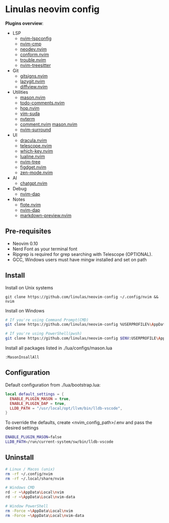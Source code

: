 # Linulas neovim config

**Plugins overview**:
- LSP
    - [nvim-lspconfig](https://github.com/neovim/nvim-lspconfig)
    - [nvim-cmp](https://github.com/hrsh7th/nvim-cmp)
    - [neodev.nvim](https://github.com/folke/neodev.nvim)
    - [conform.nvim](https://github.com/stevearc/conform.nvim)
    - [trouble.nvim](https://github.com/folke/trouble.nvim)
    - [nvim-treesitter](https://github.com/nvim-treesitter/nvim-treesitter) 
- Git
    - [gitsigns.nvim](https://github.com/lewis6991/gitsigns.nvim) 
    - [lazygit.nvim](https://github.com/kdheepak/lazygit.nvim) 
    - [diffview.nvim](https://github.com/sindrets/diffview.nvim) 
- Utilities
    - [mason.nvim](https://github.com/williamboman/mason.nvim) 
    - [todo-comments.nvim](https://github.com/folke/todo-comments.nvim) 
    - [hop.nvim](https://github.com/hadronized/hop.nvim) 
    - [vim-suda](https://github.com/lambdalisue/vim-suda) 
    - [nvterm](https://github.com/zbirenbaum/nvterm) 
    - [comment.nvim](https://github.com/numToStr/Comment.nvim) [mason.nvim](https://github.com/kdheepak/lazygit.nvim) 
    - [nvim-surround](https://github.com/kylechui/nvim-surround)
- UI
    - [dracula.nvim](https://github.com/Mofiqul/dracula.nvim) 
    - [telescope.nvim](https://github.com/nvim-telescope/telescope.nvim) 
    - [which-key.nvim](https://github.com/folke/which-key.nvim) 
    - [lualine.nvim](https://github.com/nvim-lualine/lualine.nvim) 
    - [nvim-tree](https://github.com/nvim-tree/nvim-tree.lua) 
    - [figdget.nvim](https://github.com/j-hui/fidget.nvim) 
    - [zen-mode.nvim](https://github.com/folke/zen-mode.nvim) 
- AI
    - [chatgpt.nvim](https://github.com/jackMort/ChatGPT.nvim) 
- Debug
    - [nvim-dap](https://github.com/mfussenegger/nvim-dap) 
- Notes
    - [flote.nvim](https://github.com/JellyApple102/flote.nvim) 
    - [nvim-dap](https://github.com/mfussenegger/nvim-dap) 
    - [markdown-preview.nvim](https://github.com/iamcco/markdown-preview.nvim) 
    

## Pre-requisites
- Neovim 0.10
- Nerd Font as your terminal font
- Ripgrep is required for grep searching with Telescope (OPTIONAL).
- GCC, Windows users must have mingw installed and set on path

## Install

Install on Unix systems
```shell
git clone https://github.com/linulas/neovim-config ~/.config/nvim && nvim
```

Install on Windows
```bash
# If you're using Command Prompt(CMD)
git clone https://github.com/linulas/neovim-config %USERPROFILE%\AppData\Local\nvim && nvim

# If you're using PowerShell(pwsh)
git clone https://github.com/linulas/neovim-config $ENV:USERPROFILE\AppData\Local\nvim && nvim
```

Install all packages listed in ./lua/configs/mason.lua
```vim
:MasonInsallAll
```

## Configuration

Default configuration from ./lua/bootstrap.lua:
```lua
local default_settings = {
  ENABLE_PLUGIN_MASON = true,
  ENABLE_PLUGIN_DAP = true,
  LLDB_PATH = "/usr/local/opt/llvm/bin/lldb-vscode",
}
```

To override the defaults, create <nvim_config_path>/.env and pass the desired settings
```bash
ENABLE_PLUGIN_MASON=false
LLDB_PATH=/run/current-system/sw/bin/lldb-vscode
```

## Uninstall

```bash
# Linux / Macos (unix)
rm -rf ~/.config/nvim
rm -rf ~/.local/share/nvim

# Windows CMD
rd -r ~\AppData\Local\nvim
rd -r ~\AppData\Local\nvim-data

# Window PowerShell
rm -Force ~\AppData\Local\nvim
rm -Force ~\AppData\Local\nvim-data
```
